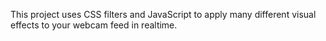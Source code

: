 This project uses CSS filters and JavaScript to apply many different visual effects to your webcam feed in realtime.
